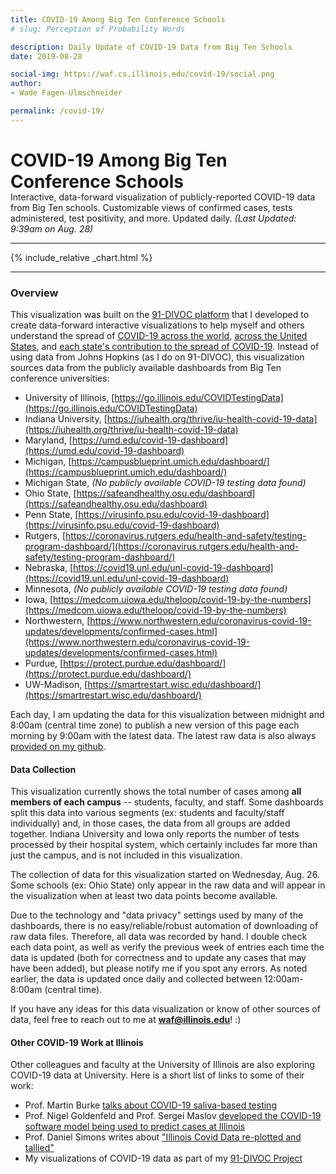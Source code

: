 ```yaml
---
title: COVID-19 Among Big Ten Conference Schools
# slug: Perception of Probability Words

description: Daily Update of COVID-19 Data from Big Ten Schools
date: 2019-08-28

social-img: https://waf.cs.illinois.edu/covid-19/social.png
author:
- Wade Fagen-Ulmschneider

permalink: /covid-19/
---
```


<link rel="stylesheet" href="css.css">

<h1>COVID-19 Among Big Ten Conference Schools</h1>
<div class="lead" style="margin-top: -20px;">
Interactive, data-forward visualization of publicly-reported COVID-19 data from Big Ten schools.  Customizable views of confirmed cases, tests administered,  test positivity, and more.  Updated daily.  <i>(Last Updated: 9:39am on Aug. 28)</i>
</div>

<hr>



<div id="sizer"></div>
{% include_relative _chart.html %}


<hr>

<h3>Overview</h3>

This visualization was built on the <a href="https://91-divoc.com/">91-DIVOC platform</a> that I developed to create data-forward interactive visualizations to help myself and others understand the spread of <a href="https://91-divoc.com/pages/covid-visualization/#countries">COVID-19 across the world</a>, <a href="https://91-divoc.com/pages/covid-visualization/#states">across the United States</a>, and <a href="https://91-divoc.com/pages/coronavirus-contribution-by-state/">each state's contribution to the spread of COVID-19</a>. Instead of using data from Johns Hopkins (as I do on 91-DIVOC), this visualization sources data from the publicly available dashboards from Big Ten conference universities:

- University of Illinois, [https://go.illinois.edu/COVIDTestingData](https://go.illinois.edu/COVIDTestingData)
- Indiana University, [https://iuhealth.org/thrive/iu-health-covid-19-data](https://iuhealth.org/thrive/iu-health-covid-19-data)
- Maryland, [https://umd.edu/covid-19-dashboard](https://umd.edu/covid-19-dashboard)
- Michigan, [https://campusblueprint.umich.edu/dashboard/](https://campusblueprint.umich.edu/dashboard/)
- Michigan State, *(No publicly available COVID-19 testing data found)*
- Ohio State, [https://safeandhealthy.osu.edu/dashboard](https://safeandhealthy.osu.edu/dashboard)
- Penn State, [https://virusinfo.psu.edu/covid-19-dashboard](https://virusinfo.psu.edu/covid-19-dashboard)
- Rutgers, [https://coronavirus.rutgers.edu/health-and-safety/testing-program-dashboard/](https://coronavirus.rutgers.edu/health-and-safety/testing-program-dashboard/)
- Nebraska, [https://covid19.unl.edu/unl-covid-19-dashboard](https://covid19.unl.edu/unl-covid-19-dashboard)
- Minnesota, *(No publicly available COVID-19 testing data found)*
- Iowa, [https://medcom.uiowa.edu/theloop/covid-19-by-the-numbers](https://medcom.uiowa.edu/theloop/covid-19-by-the-numbers)
- Northwestern, [https://www.northwestern.edu/coronavirus-covid-19-updates/developments/confirmed-cases.html](https://www.northwestern.edu/coronavirus-covid-19-updates/developments/confirmed-cases.html)
- Purdue, [https://protect.purdue.edu/dashboard/](https://protect.purdue.edu/dashboard/)
- UW-Madison, [https://smartrestart.wisc.edu/dashboard/](https://smartrestart.wisc.edu/dashboard/)

Each day, I am updating the data for this visualization between midnight and 8:00am (central time zone) to publish a new version of this page each morning by 9:00am with the latest data.  The latest raw data is also always [provided on my github](https://github.com/wadefagen/waf.cs.illinois.edu/blob/master/covid-19/data/data.csv).


<h4>Data Collection</h4>

This visualization currently shows the total number of cases among **all members of each campus** -- students, faculty, and staff.  Some dashboards split this data into various segments (ex: students and faculty/staff individually) and, in those cases, the data from all groups are added together.  Indiana University and Iowa only reports the number of tests processed by their hospital system, which certainly includes far more than just the campus, and is not included in this visualization.

The collection of data for this visualization started on Wednesday, Aug. 26.  Some schools (ex: Ohio State) only appear in the raw data and will appear in the visualization when at least two data points become available.

Due to the technology and &quot;data privacy&quot; settings used by many of the dashboards, there is no easy/reliable/robust automation of downloading of raw data files. Therefore, all data was recorded by hand.  I double check each data point, as well as verify the previous week of entries each time the data is updated (both for correctness and to update any cases that may have been added), but please notify me if you spot any errors.  As noted earlier, the data is updated once daily and collected between 12:00am-8:00am (central time).

If you have any ideas for this data visualization or know of other sources of data, feel free to reach out to me at <b>waf@illinois.edu</b>! :)


<h4>Other COVID-19 Work at Illinois</h4>

Other colleagues and faculty at the University of Illinois are also exploring COVID-19 data at University.  Here is a short list of links to some of their work:

- Prof. Martin Burke [talks about COVID-19 saliva-based testing](https://chemistry.illinois.edu/news/2020-08-11/martin-burke-talks-about-covid-19-saliva-based-testing-national-media)
- Prof. Nigel Goldenfeld and Prof. Sergei Maslov [developed the COVID-19 software model being used to predict cases at Illinois](https://news.illinois.edu/view/6367/1987403071)
- Prof. Daniel Simons writes about ["Illinois Covid Data re-plotted and tallied"](http://dansimons.com/Illinois_covid_info.html?fbclid=IwAR0yZC1LKHgjbZ4NnZKE45d8AOi0nz6twalfG7F2mWdhajLAYvbNymhC8fA)
- My visualizations of COVID-19 data as part of my [91-DIVOC Project](https://91-divoc.com/)



<script defer src="https://code.jquery.com/jquery-3.5.1.min.js" integrity="sha256-9/aliU8dGd2tb6OSsuzixeV4y/faTqgFtohetphbbj0=" crossorigin="anonymous"></script>
<script defer src="https://cdn.jsdelivr.net/npm/lodash@4.17.19/lodash.min.js" integrity="sha256-Jvh9+A4HNbbWsWl1Dw7kAzNsU3y8elGIjLnUSUNMtLg=" crossorigin="anonymous"></script>
<script defer src="https://d3js.org/d3.v5.min.js" crossorigin="anonymous"></script>

<script defer src="/static/js/d3-tip.js"></script>
<script defer src="src/updated.js"></script>
<script defer src="src/vis.js"></script>
